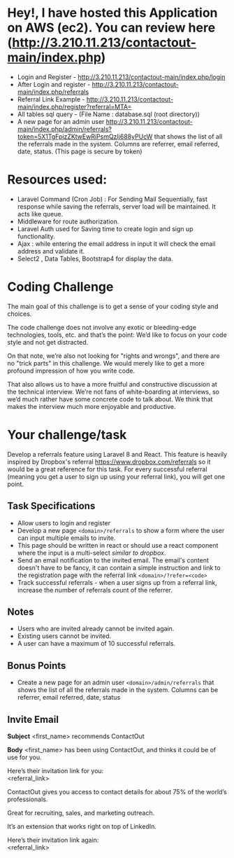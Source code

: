 
# Hey!, I have hosted this Application on AWS (ec2). You can review here (http://3.210.11.213/contactout-main/index.php)
* Login and Register - http://3.210.11.213/contactout-main/index.php/login
* After Login and register - http://3.210.11.213/contactout-main/index.php/referrals
* Referral Link Example - http://3.210.11.213/contactout-main/index.php/register?referral=MTA=
* All tables sql query - (File Name : database.sql (root directory))
* A new page for an admin user http://3.210.11.213/contactout-main/index.php/admin/referrals?token=5X1TgFpjzZKtwEwRiPsmQzIj688yPUcW that shows the list of all the referrals made in the system. Columns are referrer, email referred, date, status. (This page is secure by token)
# Resources used:
* Laravel Command (Cron Job) : For Sending Mail Sequentially, fast response while saving the referrals, server load will be maintained. It acts like queue.
* Middleware for route authorization.
* Laravel Auth used for Saving time to create login and sign up functionality.   
* Ajax : while entering the email address in input it will check the email address and validate it.
* Select2 , Data Tables, Bootstrap4 for display the data.

# Coding Challenge

The main goal of this challenge is to get a sense of your coding style and choices.

The code challenge does not involve any exotic or bleeding-edge technologies, tools, etc. and that’s the point: We’d like to focus on your code style and not get distracted.

On that note, we’re also not looking for "rights and wrongs", and there are no "trick parts" in this challenge. We would merely like to get a more profound impression of how you write code.

That also allows us to have a more fruitful and constructive discussion at the technical interview. We’re not fans of white-boarding at interviews, so we’d much rather have some concrete code to talk about. We think that makes the interview much more enjoyable and productive.


# Your challenge/task

Develop a referrals feature using Laravel 8 and React. This feature is heavily inspired by Dropbox's referral https://www.dropbox.com/referrals so it would be a great reference for this task. For every successful referral (meaning you get a user to sign up using your referral link), you will get one point.

## Task Specifications

* Allow users to login and register
* Develop a new page `<domain>/referrals` to show a form where the user can input multiple emails to invite.
* This page should be written in react or should use a react component where the input is a multi-select _similar to dropbox_.
* Send an email notification to the invited email. The email's content doesn't have to be fancy, it can contain a simple instruction and link to the registration page with the referral link `<domain>/?refer=<code>`
* Track successful referrals - when a user signs up from a referral link, increase the number of referrals count of the referrer.

## Notes
* Users who are invited already cannot be invited again.
* Existing users cannot be invited.
* A user can have a maximum of 10 successful referrals.

## Bonus Points
* Create a new page for an admin user `<domain>/admin/referrals` that shows the list of all the referrals made in the system. Columns can be referrer, email referred, date, status

## Invite Email
**Subject**
<first_name> recommends ContactOut

**Body**
<first_name> has been using ContactOut, and thinks it could be of use for you.  
  
Here’s their invitation link for you:  
<referral_link>
  
ContactOut gives you access to contact details for about 75% of the world’s professionals.  
  
Great for recruiting, sales, and marketing outreach.  
  
It’s an extension that works right on top of LinkedIn.  
  
Here’s their invitation link again:  
<referral_link>

